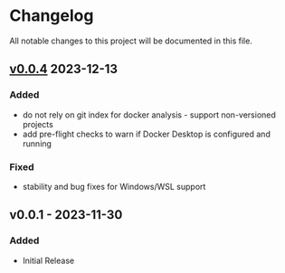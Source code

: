 # Changelog

All notable changes to this project will be documented in this file.

## [v0.0.4](https://github.com/docker/docker-ai/releases/tag/pre-release) 2023-12-13

### Added

*   do not rely on git index for docker analysis - support non-versioned projects
*   add pre-flight checks to warn if Docker Desktop is configured and running

### Fixed

*   stability and bug fixes for Windows/WSL support

## v0.0.1 - 2023-11-30

### Added

*   Initial Release

